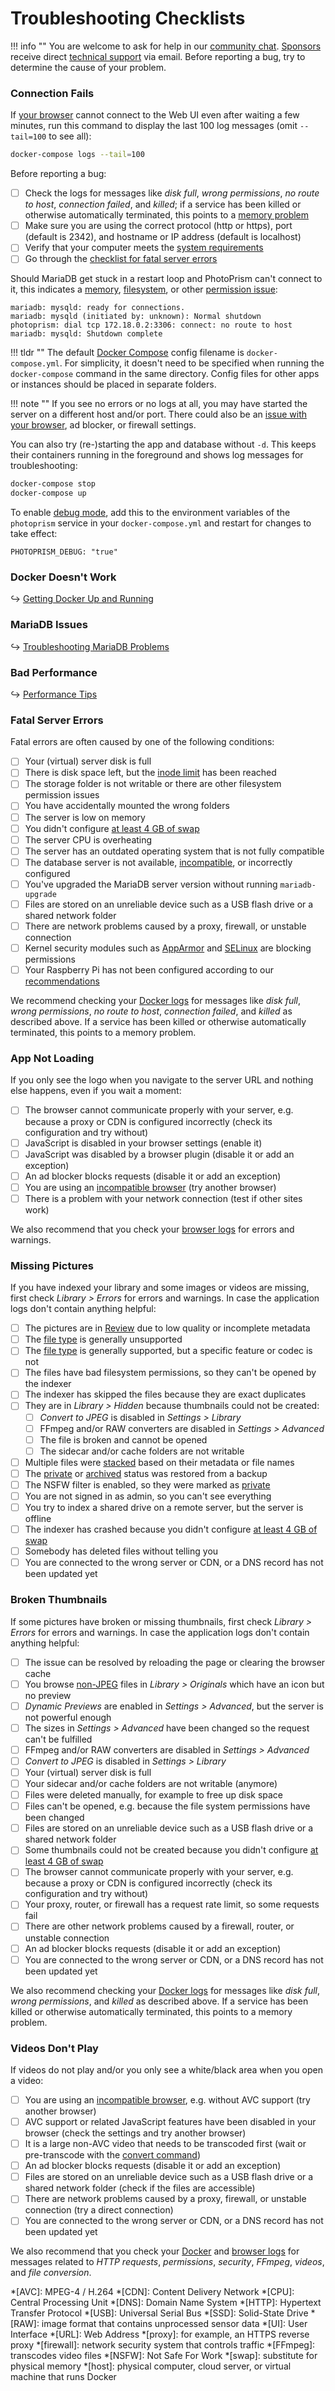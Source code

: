 # Troubleshooting Checklists

!!! info ""
    You are welcome to ask for help in our [community chat](https://gitter.im/browseyourlife/community).
    [Sponsors](../../funding.md) receive direct [technical support](https://photoprism.app/contact) via email.
    Before reporting a bug, try to determine the cause of your problem.

### Connection Fails ###

If [your browser](browsers.md) cannot connect to the Web UI even after waiting a few minutes, run this command to display
the last 100 log messages (omit `--tail=100` to see all):

```bash
docker-compose logs --tail=100
```

Before reporting a bug:

- [ ] Check the logs for messages like *disk full*, *wrong permissions*, *no route to host*, *connection failed*, and *killed*; if a service has been killed or otherwise automatically terminated, this points to a [memory problem](docker.md#adding-swap)
- [ ] Make sure you are using the correct protocol (http or https), port (default is 2342), and hostname or IP address
(default is localhost)
- [ ] Verify that your computer meets the [system requirements](../index.md#system-requirements)
- [ ] Go through the [checklist for fatal server errors](#fatal-server-errors)

Should MariaDB get stuck in a restart loop and PhotoPrism can't connect to it, this indicates a [memory](docker.md#adding-swap),
[filesystem](docker.md#file-permissions), or other [permission issue](docker.md#kernel-security):

```
mariadb: mysqld: ready for connections.
mariadb: mysqld (initiated by: unknown): Normal shutdown
photoprism: dial tcp 172.18.0.2:3306: connect: no route to host
mariadb: mysqld: Shutdown complete
```

!!! tldr ""
    The default [Docker Compose](https://docs.docker.com/compose/) config filename is `docker-compose.yml`. For simplicity, it doesn't need to be specified when running the `docker-compose` command in the same directory. Config files for other apps or instances should be placed in separate folders.

!!! note ""
    If you see no errors or no logs at all, you may have started the server on a different host
    and/or port. There could also be an [issue with your browser](browsers.md), ad blocker, or firewall settings.

You can also try (re-)starting the app and database without `-d`. This keeps their containers running
in the foreground and shows log messages for troubleshooting:

```bash
docker-compose stop
docker-compose up 
```

To enable [debug mode](../config-options.md), add this to the environment variables of the `photoprism`
service in your `docker-compose.yml` and restart for changes to take effect:

```
PHOTOPRISM_DEBUG: "true"
```

### Docker Doesn't Work ###

↪ [Getting Docker Up and Running](docker.md)

### MariaDB Issues ###

↪ [Troubleshooting MariaDB Problems](mariadb.md)

### Bad Performance ###

↪ [Performance Tips](performance.md)

### Fatal Server Errors ###

Fatal errors are often caused by one of the following conditions:

- [ ] Your (virtual) server disk is full
- [ ] There is disk space left, but the [inode limit](https://serverfault.com/questions/104986/what-is-the-maximum-number-of-files-a-file-system-can-contain) has been reached
- [ ] The storage folder is not writable or there are other filesystem permission issues
- [ ] You have accidentally mounted the wrong folders
- [ ] The server is low on memory
- [ ] You didn't configure [at least 4 GB of swap](docker.md#adding-swap)
- [ ] The server CPU is overheating
- [ ] The server has an outdated operating system that is not fully compatible
- [ ] The database server is not available, [incompatible](../index.md#databases), or incorrectly configured
- [ ] You've upgraded the MariaDB server version without running `mariadb-upgrade`
- [ ] Files are stored on an unreliable device such as a USB flash drive or a shared network folder
- [ ] There are network problems caused by a proxy, firewall, or unstable connection
- [ ] Kernel security modules such as [AppArmor](https://wiki.ubuntu.com/AppArmor) and [SELinux](https://en.wikipedia.org/wiki/Security-Enhanced_Linux) are blocking permissions
- [ ] Your Raspberry Pi has not been configured according to our [recommendations](../raspberry-pi.md#system-requirements)

We recommend checking your [Docker logs](docker.md#viewing-logs) for messages like *disk full*, *wrong permissions*, *no route to host*,
*connection failed*, and *killed* as described above. If a service has been killed or otherwise automatically terminated,
this points to a memory problem.

### App Not Loading ###

If you only see the logo when you navigate to the server URL and nothing else happens, even if you wait a moment:

- [ ] The browser cannot communicate properly with your server, e.g. because a proxy or CDN is configured incorrectly (check its configuration and try without)
- [ ] JavaScript is disabled in your browser settings (enable it)
- [ ] JavaScript was disabled by a browser plugin (disable it or add an exception)
- [ ] An ad blocker blocks requests (disable it or add an exception)
- [ ] You are using an [incompatible browser](browsers.md) (try another browser)
- [ ] There is a problem with your network connection (test if other sites work)

We also recommend that you check your [browser logs](browsers.md) for errors and warnings.

### Missing Pictures ###

If you have indexed your library and some images or videos are missing, first check *Library > Errors*
for errors and warnings. In case the application logs don't contain anything helpful:

- [ ] The pictures are in [Review](../../user-guide/organize/review.md) due to low quality or incomplete metadata
- [ ] The [file type](../faq.md#what-media-file-types-are-supported) is generally unsupported
- [ ] The [file type](../faq.md#what-media-file-types-are-supported) is generally supported, but a specific feature or codec is not
- [ ] The files have bad filesystem permissions, so they can't be opened by the indexer
- [ ] The indexer has skipped the files because they are exact duplicates
- [ ] They are in *Library > Hidden* because thumbnails could not be created:
    - [ ] *Convert to JPEG* is disabled in *Settings > Library*
    - [ ] FFmpeg and/or RAW converters are disabled in *Settings > Advanced*
    - [ ] The file is broken and cannot be opened
    - [ ] The sidecar and/or cache folders are not writable
- [ ] Multiple files were [stacked](../../user-guide/organize/stacks.md#for-what-reasons-can-files-be-stacked) based on their metadata or file names
- [ ] The [private](../../user-guide/organize/private.md) or [archived](../../user-guide/organize/archive.md) status was restored from a backup
- [ ] The NSFW filter is enabled, so they were marked as [private](../../user-guide/organize/private.md)
- [ ] You are not signed in as admin, so you can't see everything
- [ ] You try to index a shared drive on a remote server, but the server is offline
- [ ] The indexer has crashed because you didn't configure [at least 4 GB of swap](docker.md#adding-swap)
- [ ] Somebody has deleted files without telling you
- [ ] You are connected to the wrong server or CDN, or a DNS record has not been updated yet

### Broken Thumbnails ###

If some pictures have broken or missing thumbnails, first check *Library > Errors* for errors and warnings.
In case the application logs don't contain anything helpful:

- [ ] The issue can be resolved by reloading the page or clearing the browser cache
- [ ] You browse [non-JPEG](../faq.md#what-media-file-types-are-supported) files in *Library > Originals* which have an icon but no preview
- [ ] *Dynamic Previews* are enabled in *Settings > Advanced*, but the server is not powerful enough
- [ ] The sizes in *Settings > Advanced* have been changed so the request can't be fulfilled
- [ ] FFmpeg and/or RAW converters are disabled in *Settings > Advanced*
- [ ] *Convert to JPEG* is disabled in *Settings > Library*
- [ ] Your (virtual) server disk is full
- [ ] Your sidecar and/or cache folders are not writable (anymore)
- [ ] Files were deleted manually, for example to free up disk space
- [ ] Files can't be opened, e.g. because the file system permissions have been changed
- [ ] Files are stored on an unreliable device such as a USB flash drive or a shared network folder
- [ ] Some thumbnails could not be created because you didn't configure [at least 4 GB of swap](docker.md#adding-swap)
- [ ] The browser cannot communicate properly with your server, e.g. because a proxy or CDN is configured incorrectly (check its configuration and try without)
- [ ] Your proxy, router, or firewall has a request rate limit, so some requests fail
- [ ] There are other network problems caused by a firewall, router, or unstable connection
- [ ] An ad blocker blocks requests (disable it or add an exception)
- [ ] You are connected to the wrong server or CDN, or a DNS record has not been updated yet

We also recommend checking your [Docker logs](docker.md#viewing-logs) for messages like *disk full*, *wrong permissions*, and *killed* as
described above. If a service has been killed or otherwise automatically terminated, this points to a memory problem.

### Videos Don't Play ###

If videos do not play and/or you only see a white/black area when you open a video:

- [ ] You are using an [incompatible browser](browsers.md), e.g. without AVC support (try another browser)
- [ ] AVC support or related JavaScript features have been disabled in your browser (check the settings and try another browser)
- [ ] It is a large non-AVC video that needs to be transcoded first (wait or pre-transcode with the [convert command](http://localhost:8000/getting-started/docker-compose/#command-line-interface))
- [ ] An ad blocker blocks requests (disable it or add an exception)
- [ ] Files are stored on an unreliable device such as a USB flash drive or a shared network folder (check if the files are accessible)
- [ ] There are network problems caused by a proxy, firewall, or unstable connection (try a direct connection)
- [ ] You are connected to the wrong server or CDN, or a DNS record has not been updated yet

We also recommend that you check your [Docker](docker.md#viewing-logs) and [browser logs](browsers.md)
for messages related to *HTTP requests*, *permissions*, *security*, *FFmpeg*, *videos*, and *file conversion*.

*[AVC]: MPEG-4 / H.264
*[CDN]: Content Delivery Network
*[CPU]: Central Processing Unit
*[DNS]: Domain Name System
*[HTTP]: Hypertext Transfer Protocol
*[USB]: Universal Serial Bus
*[SSD]: Solid-State Drive
*[RAW]: image format that contains unprocessed sensor data
*[UI]: User Interface
*[URL]: Web Address
*[proxy]: for example, an HTTPS reverse proxy
*[firewall]: network security system that controls traffic
*[FFmpeg]: transcodes video files
*[NSFW]: Not Safe For Work
*[swap]: substitute for physical memory
*[host]: physical computer, cloud server, or virtual machine that runs Docker